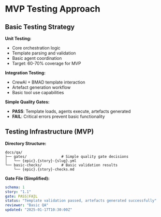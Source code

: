 # MVP Testing Approach

## Basic Testing Strategy

**Unit Testing:**
- Core orchestration logic
- Template parsing and validation
- Basic agent coordination
- Target: 60-70% coverage for MVP

**Integration Testing:**
- CrewAI + BMAD template interaction
- Artefact generation workflow
- Basic tool use capabilities

**Simple Quality Gates:**
- **PASS**: Template loads, agents execute, artefacts generated
- **FAIL**: Critical errors prevent basic functionality

## Testing Infrastructure (MVP)

**Directory Structure:**
```
docs/qa/
├── gates/                # Simple quality gate decisions
│   └── {epic}.{story}-{slug}.yml
└── basic-checks/         # Basic validation results
    └── {epic}.{story}-checks.md
```

**Gate File (Simplified):**
```yaml
schema: 1
story: "1.1"
gate: PASS|FAIL
status: "Template validation passed, artefacts generated successfully"
reviewer: "Basic QA"
updated: "2025-01-17T10:30:00Z"
```
